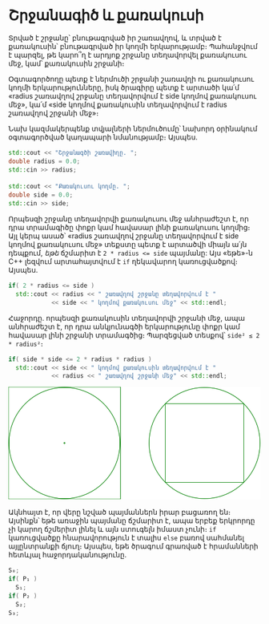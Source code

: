 # Շրջանագիծ և քառակուսի

Տրված է շրջանը՝ բնութագրված իր շառավղով, և տրված է քառակուսին՝ բնութագրված իր կողմի երկարությամբ։ Պահանջվում է պարզել, թե կարո՞ղ է արդյոք շրջանը տեղավորվել քառակուսու մեջ, կամ՝ քառակուսին շրջանի։

Օգտագործողը պետք է ներմուծի շրջանի շառավղի ու քառակուսու կողմի երկարությունները, իսկ ծրագիրը պետք է արտածի կա՛մ «radius շառավղով շրջանը տեղավորվում է side կողմով քառակուսու մեջ», կա՛մ «side կողմով քառակուսին տեղավորվում է radius շառավղով շրջանի մեջ»։

Նախ կազմակերպենք տվյալների ներմուծումը՝ նախորդ օրինակում օգտագործված կաղապարի նմանությամբ։ Այսպես.

```C++
std::cout << "Շրջանագծի շառավիղը. ";
double radius = 0.0;
std::cin >> radius;

std::cout << "Քառակուսու կողմը. ";
double side = 0.0;
std::cin >> side;
```

Որպեսզի շրջանը տեղավորվի քառակուսու մեջ անհրաժեշտ է, որ դրա տրամագիծը փոքր կամ հավասար լինի քառակուսու կողմից։ Այլ կերպ ասած՝ «radius շառավղով շրջանը տեղավորվում է side կողմով քառակուսու մեջ» տեքստը պետք է արտածվի միայն ա՛յն դեպքում, _եթե_ ճշմարիտ է `2 * radius <= side` պայմանը: Այս «եթե»-ն C++ լեզվում արտահայտվում է `if` ղեկավարող կառուցվածքով։ Այսպես.

```C++
if( 2 * radius <= side )
  std::cout << radius << " շառավղով շրջանը տեղավորվում է "
            << side << " կողմով քառակուսու մեջ" << std::endl;
```

Հաջորդը. որպեսզի քառակուսին տեղավորվի շրջանի մեջ, ապա անհրաժեշտ է, որ դրա անկյունագծի երկարությունը փոքր կամ հավասար լինի շրջանի տրամագծից։ Պարզեցված տեսքով՝ `side² ≤ 2 * radius²`։

```C++
if( side * side <= 2 * radius * radius )
  std::cout << side << " կողմով քառակուսին տեղավորվում է "
            << radius << " շառավղով շրջանի մեջ" << std::endl;
```

![](images/circlesquare.svg)

Ակնհայտ է, որ վերը նշված պայմաններն իրար բացառող են։ Այսինքն՝ եթե առաջին պայմանը ճշմարիտ է, ապա երբեք երկրորդը չի կարող ճշմերիտ լինել և այն ստուգելն իմաստ չունի։ `if` կառուցվածքը հնարավորություն է տալիս `else` բառով սահմանել այլընտրանքի ճյուղ։ Այսպես, եթե ծրագում գրառված է հրամանների հետևյալ հաջորդականությունը.

```C++
S₀;
if( P₁ )
  S₁;
if( P₂ )
  S₂;
S₃;
```
